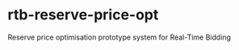 rtb-reserve-price-opt
=====================

Reserve price optimisation prototype system for Real-Time Bidding
